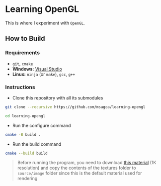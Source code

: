 # Learning OpenGL

This is where I experiment with `OpenGL`.

## How to Build

### Requirements

- `git`, `cmake`
- **Windows:** [Visual Studio](https://visualstudio.microsoft.com/vs/community)
- **Linux:** `ninja` (or `make`), `gcc`, `g++`

### Instructions

- Clone this repository with all its submodules

```bash
git clone --recursive https://github.com/msagca/learning-opengl
```

```bash
cd learning-opengl
```

- Run the configure command

```bash
cmake -B build .
```

- Run the build command

```bash
cmake --build build
```

> Before running the program, you need to download [this material](https://www.fab.com/listings/bb875143-5df0-42be-a8f7-5937b25660e4) (1K resolution) and copy the contents of the textures folder to `source/image` folder since this is the default material used for rendering
